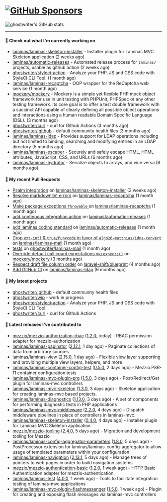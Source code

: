 # [![GitHub Sponsors](https://img.shields.io/github/sponsors/ghostwriter?label=Sponsors&style=flat-square&logo=GitHub%20Sponsors)](https://github.com/sponsors/ghostwriter)

![ghostwriter's GitHub stats](https://github-readme-stats.vercel.app/api?username=ghostwriter&show_icons=true&count_private=true&hide_title=true&hide_rank=true&icon_color=333)

---
#### 👷 Check out what I'm currently working on

- [laminas/laminas-skeleton-installer](https://github.com/laminas/laminas-skeleton-installer) - Installer plugin for Laminas MVC Skeleton application (2 weeks ago)
- [laminas/automatic-releases](https://github.com/laminas/automatic-releases) - Automated release process for `laminas/` projects, usable as github action (2 weeks ago)
- [ghostwriter/styleci-action](https://github.com/ghostwriter/styleci-action) - Analyze your PHP, JS and CSS code with StyleCI CLI Tool. (1 month ago)
- [laminas/laminas-recaptcha](https://github.com/laminas/laminas-recaptcha) - OOP wrapper for the ReCaptcha web service (1 month ago)
- [mockery/mockery](https://github.com/mockery/mockery) - Mockery is a simple yet flexible PHP mock object framework for use in unit testing with PHPUnit, PHPSpec or any other testing framework. Its core goal is to offer a test double framework with a succinct API capable of clearly defining all possible object operations and interactions using a human readable Domain Specific Language (DSL). (3 months ago)
- [ghostwriter/curl](https://github.com/ghostwriter/curl) - curl for Github Actions (3 months ago)
- [ghostwriter/.github](https://github.com/ghostwriter/.github) - default community health files (3 months ago)
- [laminas/laminas-ldap](https://github.com/laminas/laminas-ldap) - Provides support for LDAP operations including but not limited to binding, searching and modifying entries in an LDAP directory (5 months ago)
- [laminas/laminas-escaper](https://github.com/laminas/laminas-escaper) - Securely and safely escape HTML, HTML attributes, JavaScript, CSS, and URLs (6 months ago)
- [laminas/laminas-hydrator](https://github.com/laminas/laminas-hydrator) - Serialize objects to arrays, and vice versa (6 months ago)

#### 🔨 My recent Pull Requests

- [Psalm integration](https://github.com/laminas/laminas-skeleton-installer/pull/24) on [laminas/laminas-skeleton-installer](https://github.com/laminas/laminas-skeleton-installer) (2 weeks ago)
- [Resolve markdownlint errors](https://github.com/laminas/laminas-recaptcha/pull/14) on [laminas/laminas-recaptcha](https://github.com/laminas/laminas-recaptcha) (1 month ago)
- [Make package exceptions `Throwable` ](https://github.com/laminas/laminas-recaptcha/pull/13) on [laminas/laminas-recaptcha](https://github.com/laminas/laminas-recaptcha) (1 month ago)
- [add continuous integration action](https://github.com/laminas/automatic-releases/pull/172) on [laminas/automatic-releases](https://github.com/laminas/automatic-releases) (1 month ago)
- [add laminas coding standard](https://github.com/laminas/automatic-releases/pull/171) on [laminas/automatic-releases](https://github.com/laminas/automatic-releases) (1 month ago)
- [Drop `ext-intl` &amp; `true/Punycode` in favor of `algo26-matthias/idna-convert`](https://github.com/laminas/laminas-mail/pull/176) on [laminas/laminas-mail](https://github.com/laminas/laminas-mail) (1 month ago)
- [tests](https://github.com/ghostwriter/laminas-mail/pull/1) on [ghostwriter/laminas-mail](https://github.com/ghostwriter/laminas-mail) (1 month ago)
- [Override default call count expectations via `expects()`](https://github.com/mockery/mockery/pull/1146) on [mockery/mockery](https://github.com/mockery/mockery) (3 months ago)
- [Respect draft file column order](https://github.com/laravel-shift/blueprint/pull/487) on [laravel-shift/blueprint](https://github.com/laravel-shift/blueprint) (4 months ago)
- [Add GitHub CI](https://github.com/laminas/laminas-ldap/pull/20) on [laminas/laminas-ldap](https://github.com/laminas/laminas-ldap) (6 months ago)

#### 🌱 My latest projects

- [ghostwriter/.github](https://github.com/ghostwriter/.github) - default community health files
- [ghostwriter/wip](https://github.com/ghostwriter/wip) - work in progress
- [ghostwriter/styleci-action](https://github.com/ghostwriter/styleci-action) - Analyze your PHP, JS and CSS code with StyleCI CLI Tool.
- [ghostwriter/curl](https://github.com/ghostwriter/curl) - curl for Github Actions

#### 🔭 Latest releases I've contributed to

- [mezzio/mezzio-authorization-rbac](https://github.com/mezzio/mezzio-authorization-rbac) ([1.2.0](https://github.com/mezzio/mezzio-authorization-rbac/releases/tag/1.2.0), today) - RBAC permission adapter for mezzio-authorization
- [laminas/laminas-paginator](https://github.com/laminas/laminas-paginator) ([2.12.1](https://github.com/laminas/laminas-paginator/releases/tag/2.12.1), 1 day ago) - Paginate collections of data from arbitrary sources
- [laminas/laminas-view](https://github.com/laminas/laminas-view) ([2.15.0](https://github.com/laminas/laminas-view/releases/tag/2.15.0), 1 day ago) - Flexible view layer supporting and providing multiple view layers, helpers, and more
- [laminas/laminas-container-config-test](https://github.com/laminas/laminas-container-config-test) ([0.5.0](https://github.com/laminas/laminas-container-config-test/releases/tag/0.5.0), 2 days ago) - Mezzio PSR-11 container configuration tests
- [laminas/laminas-mvc-plugin-prg](https://github.com/laminas/laminas-mvc-plugin-prg) ([1.5.0](https://github.com/laminas/laminas-mvc-plugin-prg/releases/tag/1.5.0), 3 days ago) - Post/Redirect/Get plugin for laminas-mvc controllers
- [laminas/laminas-mvc-skeleton](https://github.com/laminas/laminas-mvc-skeleton) ([1.3.0](https://github.com/laminas/laminas-mvc-skeleton/releases/tag/1.3.0), 3 days ago) - Skeleton application for creating laminas-mvc based projects.
- [laminas/laminas-diagnostics](https://github.com/laminas/laminas-diagnostics) ([1.13.0](https://github.com/laminas/laminas-diagnostics/releases/tag/1.13.0), 3 days ago) - A set of components for performing diagnostic tests in PHP applications
- [laminas/laminas-mvc-middleware](https://github.com/laminas/laminas-mvc-middleware) ([2.2.0](https://github.com/laminas/laminas-mvc-middleware/releases/tag/2.2.0), 4 days ago) - Dispatch middleware pipelines in place of controllers in laminas-mvc.
- [laminas/laminas-skeleton-installer](https://github.com/laminas/laminas-skeleton-installer) ([0.4.0](https://github.com/laminas/laminas-skeleton-installer/releases/tag/0.4.0), 4 days ago) - Installer plugin for Laminas MVC Skeleton application
- [mezzio/mezzio-tooling](https://github.com/mezzio/mezzio-tooling) ([2.4.0](https://github.com/mezzio/mezzio-tooling/releases/tag/2.4.0), 5 days ago) - Migration and development tooling for Mezzio
- [laminas/laminas-config-aggregator-parameters](https://github.com/laminas/laminas-config-aggregator-parameters) ([1.8.0](https://github.com/laminas/laminas-config-aggregator-parameters/releases/tag/1.8.0), 5 days ago) - PostProcessor extension for laminas/laminas-config-aggregator to allow usage of templated parameters within your configuration
- [laminas/laminas-navigation](https://github.com/laminas/laminas-navigation) ([2.13.1](https://github.com/laminas/laminas-navigation/releases/tag/2.13.1), 5 days ago) - Manage trees of pointers to web pages in order to build navigation systems
- [mezzio/mezzio-authentication-basic](https://github.com/mezzio/mezzio-authentication-basic) ([1.2.0](https://github.com/mezzio/mezzio-authentication-basic/releases/tag/1.2.0), 1 week ago) - HTTP Basic Authentication adapter for mezzio-authentication.
- [laminas/laminas-test](https://github.com/laminas/laminas-test) ([4.0.0](https://github.com/laminas/laminas-test/releases/tag/4.0.0), 1 week ago) - Tools to facilitate integration testing of laminas-mvc applications
- [laminas/laminas-mvc-plugin-flashmessenger](https://github.com/laminas/laminas-mvc-plugin-flashmessenger) ([1.5.0](https://github.com/laminas/laminas-mvc-plugin-flashmessenger/releases/tag/1.5.0), 1 week ago) - Plugin for creating and exposing flash messages via laminas-mvc controllers
